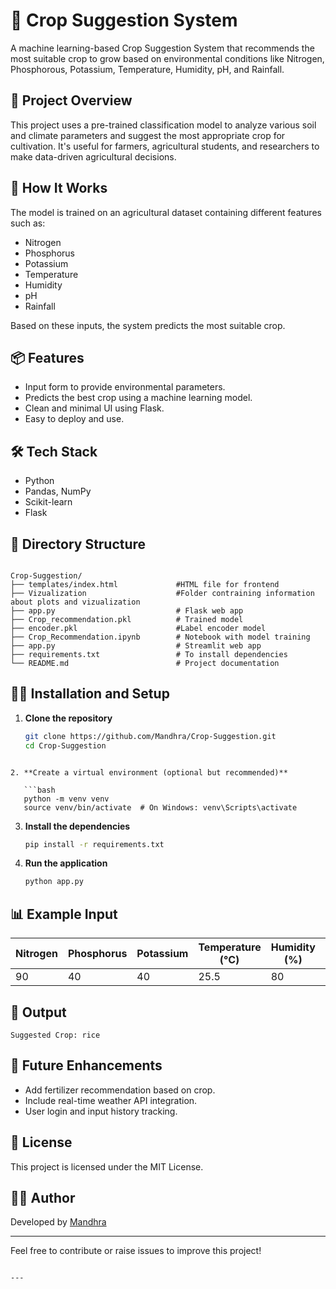 # 🌾 Crop Suggestion System

A machine learning-based Crop Suggestion System that recommends the most suitable crop to grow based on environmental conditions like Nitrogen, Phosphorous, Potassium, Temperature, Humidity, pH, and Rainfall.

## 🚀 Project Overview

This project uses a pre-trained classification model to analyze various soil and climate parameters and suggest the most appropriate crop for cultivation. It's useful for farmers, agricultural students, and researchers to make data-driven agricultural decisions.

## 🧠 How It Works

The model is trained on an agricultural dataset containing different features such as:

- Nitrogen
- Phosphorus
- Potassium
- Temperature
- Humidity
- pH
- Rainfall

Based on these inputs, the system predicts the most suitable crop.

## 📦 Features

- Input form to provide environmental parameters.
- Predicts the best crop using a machine learning model.
- Clean and minimal UI using Flask.
- Easy to deploy and use.

## 🛠 Tech Stack

- Python
- Pandas, NumPy
- Scikit-learn
- Flask

## 📁 Directory Structure

```

Crop-Suggestion/
├── templates/index.html             #HTML file for frontend
├── Vizualization                    #Folder contraining information about plots and vizualization
├── app.py                           # Flask web app
├── Crop_recommendation.pkl          # Trained model
├── encoder.pkl                      #Label encoder model
├── Crop_Recommendation.ipynb        # Notebook with model training
├── app.py                           # Streamlit web app
├── requirements.txt                 # To install dependencies
└── README.md                        # Project documentation

````

## 🧑‍💻 Installation and Setup

1. **Clone the repository**
   ```bash
   git clone https://github.com/Mandhra/Crop-Suggestion.git
   cd Crop-Suggestion
```

2. **Create a virtual environment (optional but recommended)**

   ```bash
   python -m venv venv
   source venv/bin/activate  # On Windows: venv\Scripts\activate
   ```

3. **Install the dependencies**

   ```bash
   pip install -r requirements.txt
   ```

4. **Run the application**

   ```bash
   python app.py
   ```

## 📊 Example Input

| Nitrogen | Phosphorus | Potassium | Temperature (°C) | Humidity (%) | pH  | Rainfall (mm) |
| -------- | ---------- | --------- | ---------------- | ------------ | --- | ------------- |
| 90       | 40         | 40        | 25.5             | 80           | 6.5 | 200           |

## 🎯 Output

`Suggested Crop: rice`

## 📌 Future Enhancements

* Add fertilizer recommendation based on crop.
* Include real-time weather API integration.
* User login and input history tracking.

## 📃 License

This project is licensed under the MIT License.

## 🙋‍♂️ Author

Developed by [Mandhra](https://github.com/Mandhra)

---

Feel free to contribute or raise issues to improve this project!

```

---
```
